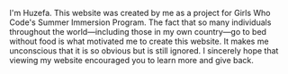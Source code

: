 I'm Huzefa. This website was created by me as a project for Girls Who Code's Summer Immersion Program. The fact that so many individuals throughout the world—including those in my own country—go to bed without food is what motivated me to create this website. It makes me unconscious that it is so obvious but is still ignored. I sincerely hope that viewing my website encouraged you to learn more and give back.
